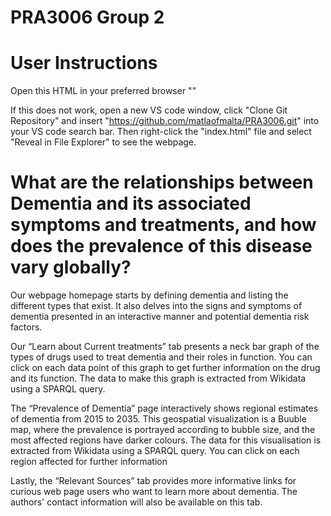 # PRA3006 Group 2

# User Instructions
Open this HTML in your preferred browser ""

If this does not work, open a new VS code window, click "Clone Git Repository" and insert "https://github.com/matlaofmalta/PRA3006.git" into your VS code search bar.
Then right-click the "index.html" file and select "Reveal in File Explorer" to see the webpage.


# What are the relationships between Dementia and its associated symptoms and treatments, and how does the prevalence of this disease vary globally?

Our webpage homepage starts by defining dementia and listing the different types that exist. It also delves into the signs and symptoms of dementia presented in an interactive manner and potential dementia risk factors.

Our “Learn about Current treatments” tab presents a neck bar graph of the types of drugs used to treat dementia and their roles in function. You can click on each data point of this graph to get further information on the drug and its function. The data to make this graph is extracted from Wikidata using a SPARQL query. 

The “Prevalence of Dementia” page interactively shows regional estimates of dementia from 2015 to 2035. This geospatial visualization is a Buuble map, where the prevalence is portrayed according to bubble size, and the most affected regions have darker colours. The data for this visualisation is extracted from Wikidata using a SPARQL query. 
 You can click on each region affected for further information

Lastly, the “Relevant Sources” tab provides more informative links for curious web page users who want to learn more about dementia. The authors' contact information will also be available on this tab.
